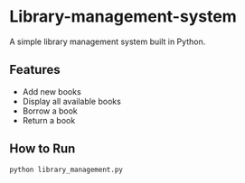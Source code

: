 # Library-management-system
A simple library management system built in Python.

## Features
- Add new books
- Display all available books
- Borrow a book
- Return a book

## How to Run
```bash
python library_management.py
